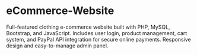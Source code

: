 # eCommerce-Website
Full-featured clothing e-commerce website built with PHP, MySQL, Bootstrap, and JavaScript. Includes user login, product management, cart system, and PayPal API integration for secure online payments. Responsive design and easy-to-manage admin panel.
